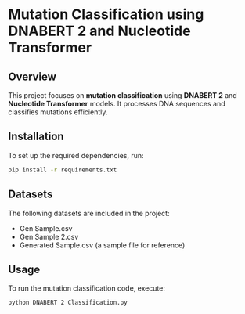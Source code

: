 # Mutation Classification using DNABERT 2 and Nucleotide Transformer

## Overview  
This project focuses on **mutation classification** using **DNABERT 2** and **Nucleotide Transformer** models. It processes DNA sequences and classifies mutations efficiently.

## Installation  
To set up the required dependencies, run:  
```bash
pip install -r requirements.txt
```


## Datasets
The following datasets are included in the project:

* Gen Sample.csv
* Gen Sample 2.csv
* Generated Sample.csv (a sample file for reference)

## Usage
To run the mutation classification code, execute:
```bash
python DNABERT 2 Classification.py

